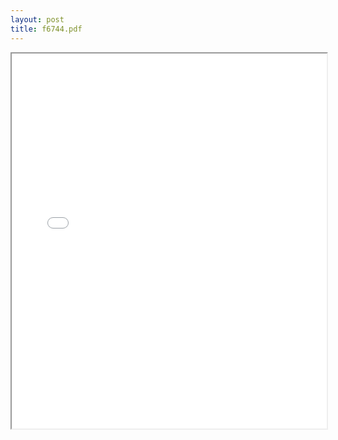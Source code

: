 ```yaml
---
layout: post
title: f6744.pdf
---
```


<div class="pdf-container">
<iframe src="/ea/assets/pdfs/f6744.pdf" height="600" width="100%" allowFullScreen="true"></iframe>
</div>

